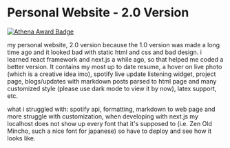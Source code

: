# Personal Website - 2.0 Version
[![Athena Award Badge](https://img.shields.io/endpoint?url=https%3A%2F%2Faward.athena.hackclub.com%2Fapi%2Fbadge)](https://award.athena.hackclub.com?utm_source=readme)

my personal website, 2.0 version because the 1.0 version was made a long time ago and it looked bad with static html and css and bad design. i learned react framework and next.js a while ago, so that helped me coded a better version. It contains my most up to date resume, a hover on live photo (which is a creative idea imo), spotify live update listening widget, project page, blogs/updates with markdown posts parsed to html page and many customized style (please use dark mode to view it by now), latex support, etc.

what i struggled with: spotify api, formatting, markdown to web page and more struggle with customization, when developing with next.js my localhost does not show up every font that it's supposed to (i.e. Zen Old Mincho, such a nice font for japanese) so have to deploy and see how it looks like. 
